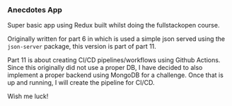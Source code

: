 ### Anecdotes App

Super basic app using Redux built whilst doing the fullstackopen course.

Originally written for part 6 in which is used a simple json served using the `json-server` package, this version is part of part 11.

Part 11 is about creating CI/CD pipelines/workflows using Github Actions. Since this originally did not use a proper DB, I have decided to also implement a proper backend using MongoDB for a challenge. Once that is up and running, I will create the pipeline for CI/CD.

Wish me luck!
